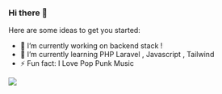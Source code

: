 ### Hi there 👋

Here are some ideas to get you started:

- 🔭 I’m currently working on backend stack !
- 🌱 I’m currently learning PHP Laravel , Javascript , Tailwind
- ⚡ Fun fact: I Love Pop Punk Music

<img src="https://github-readme-stats.vercel.app/api?username=SyahinSyah&&show_icons=true&title_color=#000000&icon_color=#000000&text_color=#000000&bg_color=ffffff">
